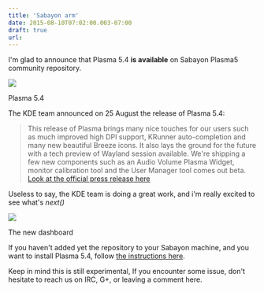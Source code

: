 ```yaml
---
title: 'Sabayon arm'
date: 2015-08-10T07:02:00.003-07:00
draft: true
url: 
---
```


I'm glad to announce that Plasma 5.4 **is available** on Sabayon Plasma5 community repository.  

  

[![](https://www.kde.org/announcements/plasma-5.4/plasma-screen-desktop-2-shadow.png)](https://www.kde.org/announcements/plasma-5.4/plasma-screen-desktop-2-shadow.png)

Plasma 5.4

The KDE team announced on 25 August the release of Plasma 5.4:  

> This release of Plasma brings many nice touches for our users such as much improved high DPI support, KRunner auto-completion and many new beautiful Breeze icons. It also lays the ground for the future with a tech preview of Wayland session available. We're shipping a few new components such as an Audio Volume Plasma Widget, monitor calibration tool and the User Manager tool comes out beta. [Look at the official press release here](https://www.kde.org/announcements/plasma-5.4.0.php?site_locale=en)

  
  
Useless to say, the KDE team is doing a great work, and i'm really excited to see what's _next()_  

[![](https://www.kde.org/announcements/plasma-5.4/plasma-screen-dashboard-2-shadow-wee.png)](https://www.kde.org/announcements/plasma-5.4/plasma-screen-dashboard-2-shadow-wee.png)

The new dashboard

  
  
If you haven't added yet the repository to your Sabayon machine, and you want to install Plasma 5.4, follow [the instructions here](http://blog.mudler.pm/p/sabayon-plasma5-community-repository_27.html).  
  
Keep in mind this is still experimental, If you encounter some issue, don't hesitate to reach us on IRC, G+, or leaving a comment here.